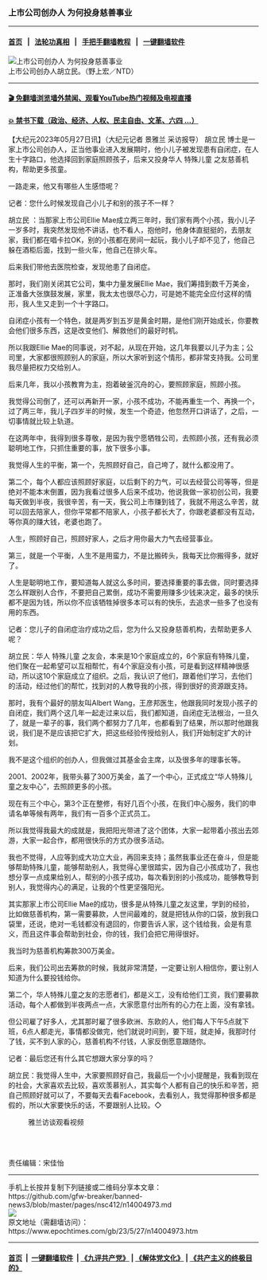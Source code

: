 ### 上市公司创办人 为何投身慈善事业
------------------------

#### [首页](https://github.com/gfw-breaker/banned-news3/blob/master/README.md) &nbsp;&nbsp;|&nbsp;&nbsp; [法轮功真相](https://github.com/begood0513/basic/blob/master/README.md)  &nbsp;&nbsp;|&nbsp;&nbsp; [手把手翻墙教程](https://github.com/gfw-breaker/guides/wiki)  &nbsp;&nbsp;|&nbsp;&nbsp; [一键翻墙软件](https://github.com/gfw-breaker/nogfw/blob/master/README.md)  



<div><img alt="上市公司创办人 为何投身慈善事业" class="attachment-djy_600_400 size-djy_600_400 wp-post-image" src="https://i.epochtimes.com/assets/uploads/2023/05/id14004974-04037a5d42b71f31148c8c3f59e1c746-600x400.jpeg"/>
<div class="caption">
 上市公司创办人胡立民。（野上宏／NTD）
</div></div><hr/>

#### [ 🎬  免翻墙浏览墙外禁闻、观看YouTube热门视频及电视直播](https://github.com/gfw-breaker/HelloWorld)

#### [ 💥  禁书下载（政治、经济、人权、民主自由、文革、六四 ...）](https://github.com/gfw-breaker/books/blob/master/README.md)

<div><p>
 【大纪元2023年05月27日讯】（大纪元记者
 <ok href="https://www.epochtimes.com/gb/tag/%E6%99%AF%E9%9B%85%E5%85%B0.html">
  景雅兰
 </ok>
 采访报导）
 <ok href="https://www.epochtimes.com/gb/tag/%E8%83%A1%E7%AB%8B%E6%B0%91.html">
  胡立民
 </ok>
 博士是一家上市公司创办人，正当他事业进入发展期时，他小儿子被发现患有自闭症，在人生十字路口，他选择回到家庭照顾孩子，后来又投身华人
 <ok href="https://www.epochtimes.com/gb/tag/%E7%89%B9%E6%AE%8A%E5%84%BF%E7%AB%A5.html">
  特殊儿童
 </ok>
 之友慈善机构，帮助更多孩童。
</p>
<p>
 一路走来，他又有哪些人生感悟呢？
</p>
<p>
 记者：您什么时候发现自己小儿子和别的孩子不一样？
</p>
<p>
 <ok href="https://www.epochtimes.com/gb/tag/%E8%83%A1%E7%AB%8B%E6%B0%91.html">
  胡立民
 </ok>
 ：当那家上市公司Ellie Mae成立两三年时，我们家有两个小孩，我小儿子一岁多时，我突然发现他不讲话，也不看人，抱他时，他身体直挺挺的，去朋友家，我们都在唱卡拉OK，别的小孩都在房间一起玩，我小儿子却不见了，他自己躲在酒柜后面，找到一些火车，他自己在排火车。
</p>
<p>
 后来我们带他去医院检查，发现他患了自闭症。
</p>
<p>
 那时，我们刚关闭其它公司，集中力量发展Ellie Mae，我们筹措到数千万美金，正准备大张旗鼓发展，家里，我太太也很尽心力，可是她不能完全应付这样的情形，我人生又走到一个十字路口。
</p>
<p>
 自闭症小孩有一个特色，就是两岁到五岁是黄金时期，是他们刚开始成长，你要教会他们很多东西，这是改变他们、解救他们的最好时机。
</p>
<p>
 所以我跟Ellie Mae的同事说，对不起，从现在开始，这几年我要以儿子为主；公司里，大家都很照顾别人的家庭，所以大家听到这个情形，都非常支持我。公司里我尽量把权力交给别人。
</p>
<p>
 后来几年，我以小孩教育为主，抱着破釜沉舟的心，要照顾家庭，照顾小孩。
</p>
<p>
 我觉得公司倒了，还可以再新开一家，小孩不成功，不能再重生一个、再换一个，过了两三年，我儿子四岁半的时候，发生一个奇迹，他忽然开口讲话了，之后，一切事情就比较上轨道。
</p>
<p>
 在这两年中，我得到很多尊敬，是因为我宁愿牺牲公司，去照顾小孩，还有我必须聪明地工作，只抓住重要的事，放下很多小事。
</p>
<p>
 我觉得人生的平衡，第一个，先照顾好自己，自己垮了，就什么都没用了。
</p>
<p>
 第二个，每个人都应该照顾好家庭，以后剩下的力气，可以去经营公司等等，但是绝对不能本末倒置，因为我看过很多人后来不成功，他说我做一家初创公司，我要每天做到半夜，我很辛苦，有一天，我公司上市赚到钱了，我就不用这么辛苦，就可以回去陪家人，但你平常都不陪家人，小孩子都长大了，你跟老婆都没有互动，等你真的赚大钱，老婆也跑了。
</p>
<p>
 人生，照顾好自己，照顾好家人，之后才用你最大力气去经营事业。
</p>
<p>
 第三，就是一个平衡，人生不是用蛮力，不是比搬砖头，我每天比你搬得多，就好了。
</p>
<p>
 人生是聪明地工作，要知道每人就这么多时间，要选择重要的事去做，同时要选择怎么样跟别人合作，不要把自己累倒，成功不需要用赚多少钱来决定，最多的快乐都不是因为钱，所以你不应该牺牲掉很多本可以有的快乐，去追求一些多了也没有用的东西。
</p>
<p>
 记者：您儿子的自闭症治疗成功之后，您为什么又投身慈善机构，去帮助更多人呢？
</p>
<p>
 胡立民：华人
 <ok href="https://www.epochtimes.com/gb/tag/%E7%89%B9%E6%AE%8A%E5%84%BF%E7%AB%A5.html">
  特殊儿童
 </ok>
 之友会，本来是10个家庭成立的，6个家庭有特殊儿童，他们聚在一起希望可以互相帮忙，有4个家庭没有小孩，可是看到这样精神很感动，所以这10个家庭成立了组织。之后，我认识了他们，跟着他们学习，去他们的活动，经过他们的帮忙，找到对的人教导我的小孩，得到很好的资源跟支持。
</p>
<p>
 那时，我有个最好的朋友叫Albert Wang，王彦邦医生，他跟我同时发现小孩子的自闭症，我们两个这几年一起走过来以后，我们都知道，自闭症无法根治，一旦久了，就是一辈子的事，我们两个都努力了几年，也都看到了结果，所以那时他跟我说，我们是不是应该把它扩大，把这些经验传授给别人，我们开始制定扩大的计划。
</p>
<p>
 我不是这个组织的创办人，但我做过其基金会主席，以及很多年的理事长等。
</p>
<p>
 2001、2002年，我带头募了300万美金，盖了一个中心，正式成立“华人特殊儿童之友中心”，去照顾更多的小孩。
</p>
<p>
 现在有三个中心，第3个正在整修，有好几百个小孩，在我们中心服务，我们的申请名单等候有两年，我们有一百多个正式员工。
</p>
<p>
 所以我觉得我最大的成就是，我把阳光带进了这个团体，大家一起带着小孩出去郊游，大家一起合作，都用很快乐的方式办很多活动。
</p>
<p>
 我也不觉得，人应等到成大功立大业，再回来支持；虽然我事业还在奋斗，但是能够帮助特殊儿童，能够帮助别人，我觉得心里很踏实，因为自己小孩成功了，我也想分享一点成果给别人，帮别的小孩子成功，每次看到别的小孩成功，能够教导到别人，我觉得内心的满足，让我的个性更坚强阳光。
</p>
<p>
 其实那家上市公司Ellie Mae的成功，很多是从特殊儿童之友这里，学到的经验，比如做慈善机构，第一需要募款，人世间最难的，就是把钱从你的口袋，放到我口袋里，还说，绝对一毛钱都没有退回的，你要告诉人家，这个钱给我，会是有意义，而且这件事会帮助到社会，你的钱，我们会把它用得很好。
</p>
<p>
 我当时为慈善机构筹款300万美金。
</p>
<p>
 后来，我们公司出去筹款的时候，我就非常清楚，一定要让别人相信你，要让别人知道为什么要投钱给你。
</p>
<p>
 第二个，华人特殊儿童之友的志愿者们，都是义工，没有给他们工资，我们要募款活动，每个人都做到半夜两点一点，大家愿意付出所有的心力在上面，没有拿钱。
</p>
<p>
 但公司雇了好多人，尤其那时雇了很多欧洲、东欧的人，他们每人下午5点就下班，6点人都走光，事情都没做完，他们就说时间到，要下班，就走掉，我那时付了钱，买不到人家的心，慈善机构不付钱，人家反倒愿意跟随你。
</p>
<p>
 记者：最后您还有什么其它想跟大家分享的吗？
</p>
<p>
 胡立民：我觉得人生中，大家要照顾好自己，我最后一个小小提醒是，我看到现在的社会，大家喜欢去比较，喜欢羡慕别人，其实每个人都有自己的快乐和辛苦，把自己照顾好就可以了，不要每天去看Facebook，去看别人，我觉得那种很多都是假的，所以大家要快乐的话，不要跟别人比较。◇
</p>
<figure aria-describedby="caption-attachment-14004975" class="wp-caption aligncenter" id="attachment_14004975" style="width: 179px">
 <ok href="https://i.epochtimes.com/assets/uploads/2023/05/id14004975-be1ae7371f1fb132f5c75271a176ca41.png" target="_blank">
  <img alt="" class="wp-image-14004975" src="https://i.epochtimes.com/assets/uploads/2023/05/id14004975-be1ae7371f1fb132f5c75271a176ca41.png"/>
 </ok>
 <br/><figcaption class="wp-caption-text" id="caption-attachment-14004975">
  雅兰访谈观看视频
 </figcaption><br/>
</figure><br/>
<p>
 责任编辑：宋佳怡
</p>
</div>
<hr/>
手机上长按并复制下列链接或二维码分享本文章：<br/>
https://github.com/gfw-breaker/banned-news3/blob/master/pages/nsc412/n14004973.md <br/>
<a href='https://github.com/gfw-breaker/banned-news3/blob/master/pages/nsc412/n14004973.md'><img src='https://github.com/gfw-breaker/banned-news3/blob/master/pages/nsc412/n14004973.md.png'/></a> <br/>
原文地址（需翻墙访问）：https://www.epochtimes.com/gb/23/5/27/n14004973.htm


------------------------
#### [首页](https://github.com/gfw-breaker/banned-news3/blob/master/README.md) &nbsp;|&nbsp; [一键翻墙软件](https://github.com/gfw-breaker/nogfw/blob/master/README.md) &nbsp;| [《九评共产党》](https://github.com/gfw-breaker/9ping.md/blob/master/README.md#九评之一评共产党是什么) | [《解体党文化》](https://github.com/gfw-breaker/jtdwh.md/blob/master/README.md) | [《共产主义的终极目的》](https://github.com/gfw-breaker/gczydzjmd.md/blob/master/README.md)


<img src='http://gfw-breaker.win/banned-news3/pages/nsc412/n14004973.md' width='0px' height='0px'/>